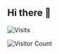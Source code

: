 ## Hi there 👋

![Visits](https://komarev.com/ghpvc/?username=mirbyte&color=dc143c&style=plastic&abbreviated=true&label=PROFILE+VIEWS)




![Visitor Count](https://hit.yhype.me/github/profile?account_id=83219244)


